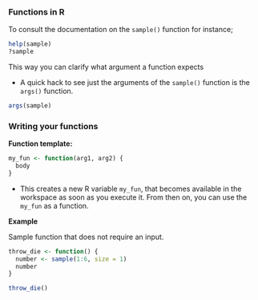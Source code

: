 ### Functions in R
To consult the documentation on the `sample()` function for instance;

```R
help(sample)
?sample
```
This way you can clarify what argument a function expects 
- A quick hack to see just the arguments of the `sample()` function is the `args()` function.
```R
args(sample)
```
### Writing your functions
**Function template:**
```R
my_fun <- function(arg1, arg2) {
  body
}
```
* This creates a new R variable `my_fun`, that becomes available in the workspace as soon as you execute it. From then on, you can use the `my_fun` as a function.

**Example**

Sample function that does not require an input.

```R
throw_die <- function() {
  number <- sample(1:6, size = 1)
  number
}

throw_die()
```

